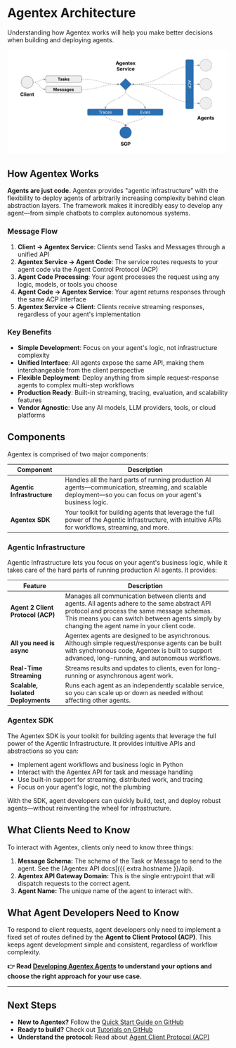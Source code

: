 # Agentex Architecture

Understanding how Agentex works will help you make better decisions when building and deploying agents.

![Agentex System Diagram](../images/agentex_system_diagram.png)

## How Agentex Works

**Agents are just code.** Agentex provides "agentic infrastructure" with the flexibility to deploy agents of arbitrarily increasing complexity behind clean abstraction layers. The framework makes it incredibly easy to develop any agent—from simple chatbots to complex autonomous systems.

### Message Flow

1. **Client → Agentex Service**: Clients send Tasks and Messages through a unified API
2. **Agentex Service → Agent Code**: The service routes requests to your agent code via the Agent Control Protocol (ACP)
3. **Agent Code Processing**: Your agent processes the request using any logic, models, or tools you choose
4. **Agent Code → Agentex Service**: Your agent returns responses through the same ACP interface
5. **Agentex Service → Client**: Clients receive streaming responses, regardless of your agent's implementation

### Key Benefits

- **Simple Development**: Focus on your agent's logic, not infrastructure complexity
- **Unified Interface**: All agents expose the same API, making them interchangeable from the client perspective
- **Flexible Deployment**: Deploy anything from simple request-response agents to complex multi-step workflows
- **Production Ready**: Built-in streaming, tracing, evaluation, and scalability features
- **Vendor Agnostic**: Use any AI models, LLM providers, tools, or cloud platforms

## Components

Agentex is comprised of two major components:

| Component | Description |
|-----------|-------------|
| **Agentic Infrastructure** | Handles all the hard parts of running production AI agents—communication, streaming, and scalable deployment—so you can focus on your agent's business logic. |
| **Agentex SDK** | Your toolkit for building agents that leverage the full power of the Agentic Infrastructure, with intuitive APIs for workflows, streaming, and more. |

### Agentic Infrastructure

Agentic Infrastructure lets you focus on your agent's business logic, while it takes care of the hard parts of running production AI agents. It provides:

| Feature | Description |
|---------|-------------|
| **Agent 2 Client Protocol (ACP)** | Manages all communication between clients and agents. All agents adhere to the same abstract API protocol and process the same message schemas. This means you can switch between agents simply by changing the agent name in your client code. |
| **All you need is async** | Agentex agents are designed to be asynchronous. Although simple request/response agents can be built with synchronous code, Agentex is built to support advanced, long-running, and autonomous workflows. |
| **Real-Time Streaming** | Streams results and updates to clients, even for long-running or asynchronous agent work. |
| **Scalable, Isolated Deployments** | Runs each agent as an independently scalable service, so you can scale up or down as needed without affecting other agents. |

### Agentex SDK

The Agentex SDK is your toolkit for building agents that leverage the full power of the Agentic Infrastructure. It provides intuitive APIs and abstractions so you can:

- Implement agent workflows and business logic in Python
- Interact with the Agentex API for task and message handling
- Use built-in support for streaming, distributed work, and tracing
- Focus on your agent's logic, not the plumbing

With the SDK, agent developers can quickly build, test, and deploy robust agents—without reinventing the wheel for infrastructure.

## What Clients Need to Know

To interact with Agentex, clients only need to know three things:

1. **Message Schema:** The schema of the Task or Message to send to the agent. See the [Agentex API docs]({{ extra.hostname }}/api).
2. **Agentex API Gateway Domain:** This is the single entrypoint that will dispatch requests to the correct agent.
3. **Agent Name:** The unique name of the agent to interact with.

## What Agent Developers Need to Know

To respond to client requests, agent developers only need to implement a fixed set of routes defined by the **Agent to Client Protocol (ACP)**. This keeps agent development simple and consistent, regardless of workflow complexity.

**👉 Read [Developing Agentex Agents](../developing_agentex_agents.md) to understand your options and choose the right approach for your use case.**

---

## Next Steps

- **New to Agentex?** Follow the [Quick Start Guide on GitHub](https://github.com/scaleapi/scale-agentex#quick-start)
- **Ready to build?** Check out [Tutorials on GitHub](https://github.com/scaleapi/scale-agentex-python/tree/main/examples/tutorials)
- **Understand the protocol:** Read about [Agent Client Protocol (ACP)](../acp/overview.md)
